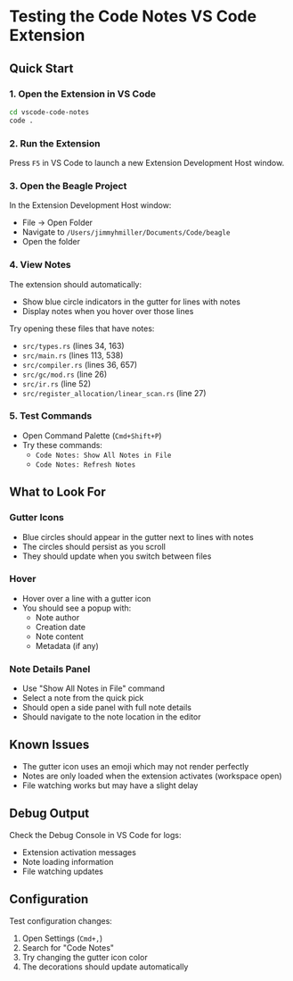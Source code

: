 # Testing the Code Notes VS Code Extension

## Quick Start

### 1. Open the Extension in VS Code

```bash
cd vscode-code-notes
code .
```

### 2. Run the Extension

Press `F5` in VS Code to launch a new Extension Development Host window.

### 3. Open the Beagle Project

In the Extension Development Host window:
- File → Open Folder
- Navigate to `/Users/jimmyhmiller/Documents/Code/beagle`
- Open the folder

### 4. View Notes

The extension should automatically:
- Show blue circle indicators in the gutter for lines with notes
- Display notes when you hover over those lines

Try opening these files that have notes:
- `src/types.rs` (lines 34, 163)
- `src/main.rs` (lines 113, 538)
- `src/compiler.rs` (lines 36, 657)
- `src/gc/mod.rs` (line 26)
- `src/ir.rs` (line 52)
- `src/register_allocation/linear_scan.rs` (line 27)

### 5. Test Commands

- Open Command Palette (`Cmd+Shift+P`)
- Try these commands:
  - `Code Notes: Show All Notes in File`
  - `Code Notes: Refresh Notes`

## What to Look For

### Gutter Icons
- Blue circles should appear in the gutter next to lines with notes
- The circles should persist as you scroll
- They should update when you switch between files

### Hover
- Hover over a line with a gutter icon
- You should see a popup with:
  - Note author
  - Creation date
  - Note content
  - Metadata (if any)

### Note Details Panel
- Use "Show All Notes in File" command
- Select a note from the quick pick
- Should open a side panel with full note details
- Should navigate to the note location in the editor

## Known Issues

- The gutter icon uses an emoji which may not render perfectly
- Notes are only loaded when the extension activates (workspace open)
- File watching works but may have a slight delay

## Debug Output

Check the Debug Console in VS Code for logs:
- Extension activation messages
- Note loading information
- File watching updates

## Configuration

Test configuration changes:
1. Open Settings (`Cmd+,`)
2. Search for "Code Notes"
3. Try changing the gutter icon color
4. The decorations should update automatically
